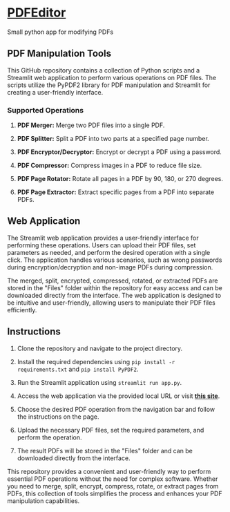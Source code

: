 # [PDFEditor]('pdfeditor.streamlit.app')
Small python app for modifying PDFs


## PDF Manipulation Tools

This GitHub repository contains a collection of Python scripts and a Streamlit web application to perform various operations on PDF files. The scripts utilize the PyPDF2 library for PDF manipulation and Streamlit for creating a user-friendly interface.

### Supported Operations

1. **PDF Merger:** Merge two PDF files into a single PDF.

2. **PDF Splitter:** Split a PDF into two parts at a specified page number.

3. **PDF Encryptor/Decryptor:** Encrypt or decrypt a PDF using a password.

4. **PDF Compressor:** Compress images in a PDF to reduce file size.

5. **PDF Page Rotator:** Rotate all pages in a PDF by 90, 180, or 270 degrees.

6. **PDF Page Extractor:** Extract specific pages from a PDF into separate PDFs.

## Web Application

The Streamlit web application provides a user-friendly interface for performing these operations. Users can upload their PDF files, set parameters as needed, and perform the desired operation with a single click. The application handles various scenarios, such as wrong passwords during encryption/decryption and non-image PDFs during compression.

The merged, split, encrypted, compressed, rotated, or extracted PDFs are stored in the "Files" folder within the repository for easy access and can be downloaded directly from the interface. The web application is designed to be intuitive and user-friendly, allowing users to manipulate their PDF files efficiently.

## Instructions

1. Clone the repository and navigate to the project directory.

2. Install the required dependencies using `pip install -r requirements.txt` and `pip install PyPDF2`. 

3. Run the Streamlit application using `streamlit run app.py`.

4. Access the web application via the provided local URL or visit [**this site**]('pdfeditor.streamlit.app').

5. Choose the desired PDF operation from the navigation bar and follow the instructions on the page.

6. Upload the necessary PDF files, set the required parameters, and perform the operation.

7. The result PDFs will be stored in the "Files" folder and can be downloaded directly from the interface.

This repository provides a convenient and user-friendly way to perform essential PDF operations without the need for complex software. Whether you need to merge, split, encrypt, compress, rotate, or extract pages from PDFs, this collection of tools simplifies the process and enhances your PDF manipulation capabilities.
